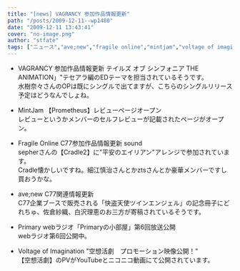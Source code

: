 ```yaml
---
title: "[news] VAGRANCY 参加作品情報更新"
path: "/posts/2009-12-11--wp1480"
date: "2009-12-11 13:43:41"
cover: "no-image.png"
author: "stfate"
tags: ["ニュース","ave;new","fragile online","mintjam","voltage of imagination","yuiko","志方あきこ"]
---
```


<style type="text/css">
<!--
p {white-space: pre-wrap};
-->
</style>

- VAGRANCY 参加作品情報更新
テイルズ オブ シンフォニア THE ANIMATION」"テセアラ編のEDテーマを担当されているそうです。
水樹奈々さんのOPは既にシングルで出てますが、こちらのシングルリリース予定はどうなんでしょね。

- MintJam 【Prometheus】レビューページオープン
レビューというかメンバーのセルフレビューが記載されたページがオープン。

- Fragile Online C77参加作品情報更新
sound sepherさんの【Cradle2】に"平安のエイリアン"アレンジで参加されています。
Cradle懐かしいですね。細江慎治さんとかztsさんとか豪華メンバーですし買おうかな。

- ave;new C77関連情報更新
C77企業ブースで販売される「快盗天使ツインエンジェル」の記念冊子にどれちゅ、佐倉紗織、白沢理恵のお三方が寄稿されているそうです。

- Primary webラジオ「Primaryの小部屋」第6回放送公開
webラジオ第6回公開中。

- Voltage of Imagination "空想活劇　プロモーション映像公開！"
【空想活劇】のPVがYouTubeとニコニコ動画にて公開されています。